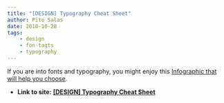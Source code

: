 ```yaml
---
title: "[DESIGN] Typography Cheat Sheet"
author: Pito Salas
date: 2010-10-28
tags:
    - design
    - fon-tagts
    - typography
---
```


If you are into fonts and typography, you might enjoy this [Infographic that
will help you
choose](<http://inspirationlab.files.wordpress.com/2010/04/infographiclarge_v2.png>
"Infographic that will help you choose").


* **Link to site:** **[[DESIGN] Typography Cheat Sheet](None)**
